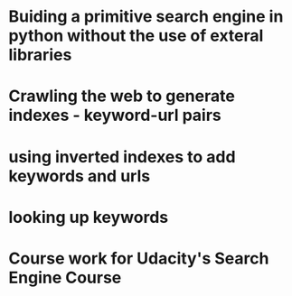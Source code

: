 # Buiding a primitive search engine in python without the use of exteral libraries 
# Crawling the web to generate indexes - keyword-url pairs 
# using inverted indexes to add keywords and urls
# looking up keywords
# Course work for Udacity's Search Engine Course

